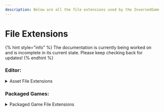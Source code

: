 ```yaml
---
description: Below are all the file extensions used by the InversedGameFramework.
---
```


# File Extensions

{% hint style="info" %}
The documentation is currently being worked on and is incomplete in its current state. Please keep checking back for updates!&#x20;
{% endhint %}

### Editor:

<details>

<summary>Asset File Extensions</summary>

* .invasset - A base game asset file.
* .invfont - A font game asset file.

</details>

### Packaged Games:

<details>

<summary>Packaged Game File Extensions</summary>

* .invpk - An modified PAK file storing cooked game assets.
* .invtablecontents - A file holding a table of contents for all game assets.
* .invcontent - A file holding all raw .invasset files.

</details>
